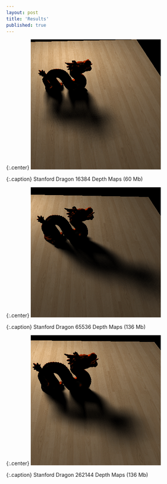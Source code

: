 ```yaml
---
layout: post
title: 'Results'
published: true
---
```


{:.center}
![Stanford Dragon 16384 Depth Maps (60 Mb)](/uploads/2010/11/Stanford-Dragon-16384-DM.png)

{:.caption}
Stanford Dragon 16384 Depth Maps (60 Mb)

{:.center}
![Stanford Dragon 65536 Depth Maps (136 Mb)](/uploads/2010/11/Stanford-Dragon-65536-DM.png)

{:.caption}
Stanford Dragon 65536 Depth Maps (136 Mb)

{:.center}
![Stanford Dragon 262144 Depth Maps (302 Mb)](/uploads/2010/11/Stanford-Dragon-262144-DM.png)

{:.caption}
Stanford Dragon 262144 Depth Maps (136 Mb)
